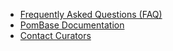 - [Frequently Asked Questions (FAQ)](/faq)
- [PomBase Documentation](/documentation)
- [Contact Curators](/feedback)
